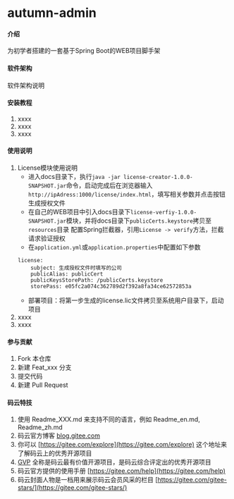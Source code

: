 # autumn-admin

#### 介绍
为初学者搭建的一套基于Spring Boot的WEB项目脚手架

#### 软件架构
软件架构说明


#### 安装教程

1. xxxx
2. xxxx
3. xxxx

#### 使用说明

1. License模块使用说明
	- 进入docs目录下，执行`java -jar license-creator-1.0.0-SNAPSHOT.jar`命令，启动完成后在浏览器输入 `http://ipAdress:1000/license/index.html`，填写相关参数并点击按钮生成授权文件
    -  在自己的WEB项目中引入docs目录下`license-verfiy-1.0.0-SNAPSHOT.jar`模块，并将docs目录下`publicCerts.keystore`拷贝至`resources`目录
   配置Spring拦截器，引用`License -> verify`方法，拦截请求验证授权  
	-  在`application.yml`或`application.properties`中配置如下参数
	```
	license:
		subject: 生成授权文件时填写的公司
		publicAlias: publicCert
		publicKeysStorePath: /publicCerts.keystore
		storePass: e05fc2a074c362789d2f392a8fa34ce62572853a
	```
	- 部署项目：将第一步生成的license.lic文件拷贝至系统用户目录下，启动项目
2. xxxx
3. xxxx

#### 参与贡献

1. Fork 本仓库
2. 新建 Feat_xxx 分支
3. 提交代码
4. 新建 Pull Request


#### 码云特技

1. 使用 Readme\_XXX.md 来支持不同的语言，例如 Readme\_en.md, Readme\_zh.md
2. 码云官方博客 [blog.gitee.com](https://blog.gitee.com)
3. 你可以 [https://gitee.com/explore](https://gitee.com/explore) 这个地址来了解码云上的优秀开源项目
4. [GVP](https://gitee.com/gvp) 全称是码云最有价值开源项目，是码云综合评定出的优秀开源项目
5. 码云官方提供的使用手册 [https://gitee.com/help](https://gitee.com/help)
6. 码云封面人物是一档用来展示码云会员风采的栏目 [https://gitee.com/gitee-stars/](https://gitee.com/gitee-stars/)